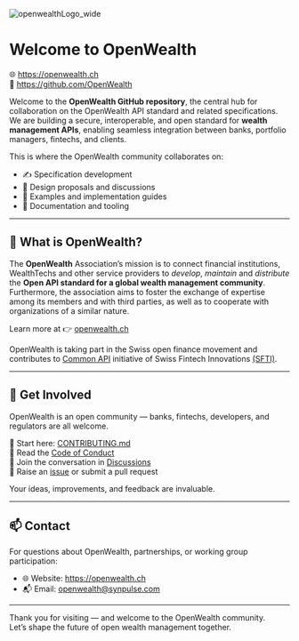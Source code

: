![openwealthLogo_wide](https://github.com/user-attachments/assets/637bb9ab-2aa2-4a9b-ab1f-2c58f3031717)

# Welcome to OpenWealth

🌐 https://openwealth.ch  
📣 https://github.com/OpenWealth

Welcome to the **OpenWealth GitHub repository**, the central hub for collaboration on the OpenWealth API standard and related specifications. We are building a secure, interoperable, and open standard for **wealth management APIs**, enabling seamless integration between banks, portfolio managers, fintechs, and clients.

This is where the OpenWealth community collaborates on:

- ✍️ Specification development
- 💬 Design proposals and discussions
- 🧪 Examples and implementation guides
- 📄 Documentation and tooling

---

## 🌱 What is OpenWealth?

The **OpenWealth** Association’s mission is to connect financial institutions, WealthTechs and other service providers to *develop*, *maintain* and *distribute* the **Open API standard for a global wealth management community**. Furthermore, the association aims to foster the exchange of expertise among its members and with third parties, as well as to cooperate with organizations of a similar nature.

Learn more at 👉 [openwealth.ch](https://openwealth.ch)

OpenWealth is taking part in the Swiss open finance movement and contributes to [Common API](https://common-api.ch/index.php/en) initiative of Swiss Fintech Innovations [(SFTI)](https://swissfintechinnovations.ch).


---
<!--
## 🚀 What You'll Find Here

This repository contains:

| Folder / File      | Description                                                                 |
|--------------------|-----------------------------------------------------------------------------|
| `/specifications/` | Core OpenWealth API specification documents (e.g. portfolio, transaction)  |
| `/schemas/`        | JSON/OpenAPI schemas for each API domain                                    |
| `/examples/`       | Example requests, responses, and use cases                                  |
| `/proposals/`      | Community RFCs and design discussions for future improvements               |
| `CODE_OF_CONDUCT.md` | Our community guidelines for respectful collaboration                    |
| `CONTRIBUTING.md`  | How to get involved                                                         |

---
-->
## 🙌 Get Involved

OpenWealth is an open community — banks, fintechs, developers, and regulators are all welcome.

🔹 Start here: [CONTRIBUTING.md](./CONTRIBUTING.md)  
🔹 Read the [Code of Conduct](https://github.com/OpenWealth/.github/blob/main/CODE_OF_CONDUCT.md)  
🔹 Join the conversation in [Discussions](https://github.com/OpenWealth/OpenWealth/discussions)  
🔹 Raise an [issue](https://github.com/OpenWealth/OpenWealth/issues) or submit a pull request

Your ideas, improvements, and feedback are invaluable.


---

## 📫 Contact

For questions about OpenWealth, partnerships, or working group participation:

- 🌐 Website: https://openwealth.ch  
- 📬 Email: openwealth@synpulse.com

---

Thank you for visiting — and welcome to the OpenWealth community.  
Let’s shape the future of open wealth management together.
